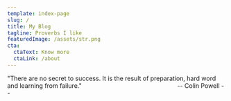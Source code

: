 ```yaml
---
template: index-page
slug: /
title: My Blog
tagline: Proverbs I like
featuredImage: /assets/str.png
cta:
  ctaText: Know more
  ctaLink: /about
---
```

"There are no secret to success. It is the result of preparation, hard word and learning from failure."
                                                       -- Colin Powell --